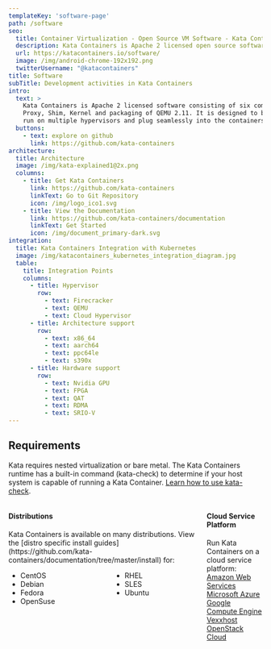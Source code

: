 ```yaml
---
templateKey: 'software-page'
path: /software
seo:
  title: Container Virtualization - Open Source VM Software - Kata Containers
  description: Kata Containers is Apache 2 licensed open source software consisting of six components: Agent, Runtime, Proxy, Shim, Kernel and packaging of QEMU 2.11.
  url: https://katacontainers.io/software/
  image: /img/android-chrome-192x192.png
  twitterUsername: "@katacontainers"
title: Software
subTitle: Development activities in Kata Containers
intro: 
  text: >
    Kata Containers is Apache 2 licensed software consisting of six components: Agent, Runtime, 
    Proxy, Shim, Kernel and packaging of QEMU 2.11. It is designed to be architecture agnostic, 
    run on multiple hypervisors and plug seamlessly into the containers ecosystem.
  buttons:
    - text: explore on github
      link: https://github.com/kata-containers
architecture:
  title: Architecture
  image: /img/kata-explained1@2x.png
  columns:
    - title: Get Kata Containers
      link: https://github.com/kata-containers
      linkText: Go to Git Repository
      icon: /img/logo_ico1.svg
    - title: View the Documentation
      link: https://github.com/kata-containers/documentation
      linkText: Get Started
      icon: /img/document_primary-dark.svg
integration:
  title: Kata Containers Integration with Kubernetes
  image: /img/katacontainers_kubernetes_integration_diagram.jpg
  table:
    title: Integration Points
    columns:
      - title: Hypervisor
        row:
          - text: Firecracker
          - text: QEMU
          - text: Cloud Hypervisor
      - title: Architecture support
        row:
          - text: x86_64
          - text: aarch64
          - text: ppc64le
          - text: s390x
      - title: Hardware support
        row:
          - text: Nvidia GPU
          - text: FPGA
          - text: QAT
          - text: RDMA
          - text: SRIO-V
---
```


## Requirements

Kata requires nested virtualization or bare metal. The Kata Containers runtime has a built-in command (kata-check) to 
determine if your host system is capable of running a Kata Container. [Learn how to use kata-check](http://bit.ly/katacheck).

<div class="columns">
  <div class="column">
    <div class="box is-primary-blue">
      <h4 class="box-title">Distributions</h4> 
      <div class="box-entry">
        Kata Containers is available on many distributions. View the [distro specific install guides](https://github.com/kata-containers/documentation/tree/master/install) for: <br /> 
        <div class="columns">
          <div class="column">
            <ul>
              <li>CentOS</li>
              <li>Debian</li>
              <li>Fedora</li>
              <li>OpenSuse</li>
            </ul>
          </div> 
          <div class="column">
            <ul>
              <li>RHEL</li>
              <li>SLES</li>
              <li>Ubuntu</li>
            </ul>
          </div>
        </div>
      </div> 
      <div class="box-actions"></div>
    </div>
  </div> 
  <div class="column">
    <div class="box is-primary-blue">
      <h4 class="box-title">Cloud Service Platform</h4> 
      <div class="box-entry">
        Run Kata Containers on a cloud service platform:
      <div class="columns">
        <div class="column">
          <a href="https://aws.amazon.com/" target="_blank">Amazon Web Services</a><br/> 
          <a href="https://azure.microsoft.com/" target="_blank">Microsoft Azure</a><br/> 
          <a href="https://cloud.google.com/compute/" target="_blank">Google Compute Engine</a><br/> 
          <a href="https://vexxhost.com/" target="_blank">Vexxhost OpenStack Cloud</a><br/>
          <br/><br/>
        </div>
      </div>
    </div> 
    <div class="box-actions"></div>
    </div>
  </div>
</div>

